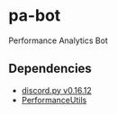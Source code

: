 # pa-bot

Performance Analytics Bot

## Dependencies

* [discord.py v0.16.12](https://pypi.org/project/discord.py/)
* [PerformanceUtils](https://pypi.org/project/performance-utils/)
